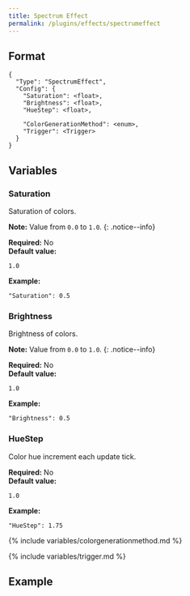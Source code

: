 ```yaml
---
title: Spectrum Effect
permalink: /plugins/effects/spectrumeffect
---
```


## Format

~~~
{
  "Type": "SpectrumEffect",
  "Config": {
    "Saturation": <float>,
    "Brightness": <float>,
    "HueStep": <float>,

    "ColorGenerationMethod": <enum>,
    "Trigger": <Trigger>
  }
}
~~~

## Variables

### Saturation
<div class="variable-block" markdown="block">

Saturation of colors.

**Note:** Value from `0.0` to `1.0`.
{: .notice--info}

**Required:** No<br>
**Default value:**
~~~
1.0
~~~
**Example:**
~~~
"Saturation": 0.5
~~~

</div>

### Brightness
<div class="variable-block" markdown="block">

Brightness of colors.

**Note:** Value from `0.0` to `1.0`.
{: .notice--info}

**Required:** No<br>
**Default value:**
~~~
1.0
~~~
**Example:**
~~~
"Brightness": 0.5
~~~

</div>

### HueStep
<div class="variable-block" markdown="block">

Color hue increment each update tick.

**Required:** No<br>
**Default value:**
~~~
1.0
~~~
**Example:**
~~~
"HueStep": 1.75
~~~

</div>

{% include variables/colorgenerationmethod.md %}

{% include variables/trigger.md %}

## Example

~~~
~~~